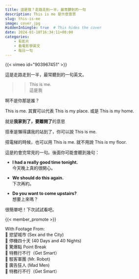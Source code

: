 ```yaml
---
title: 這是我？走路走到一半，最常聽到的一句
description: This is me 是什麼意思
slug: this-is-me
image: cover.jpg
HiddenInSingle: true  # This hides the cover 
date: 2024-01-18T16:34:11+08:00
categories:
    - 有影片
    - 看電影學英文
    - 每日一句
---
```


{{< vimeo id="903967451" >}}

這是走路走到一半，最常聽到的一句英文。

>> This is me.  
>> 這是我

啊不是你那是誰？

This is me. 其實可以代表 This is my place. 或是 This is my home. 

就是**我家到了，要離開了**的意思

搭車是懶得講我的站到了，你可以說 This is me. 

搭電梯的時候，也可以用 This is me. 就不用說 This is my floor. 

這是約會完常見的一句。後面你可能會聽到幾句：

- **I had a really good time tonight.**   
今天晚上真的很開心。

- **We should do this again.**   
下次再約。

- **Do you want to come upstairs?**   
想要上來嗎？


很簡單吧！下次試試看吧。

{{< member_promote >}}


With Footage From:  
🎥 慾望城市 (Sex and the City)  
🎥 停機四十天 (40 Days and 40 Nights)   
🎥 驚爆點 Point Break  
🎥 特務行不行（Get Smart）  
🎥 駭客軍團 (Mr. Robot)  
🎥 廣告狂人 (Mad Men)  
🎥 特務行不行（Get Smart）  
